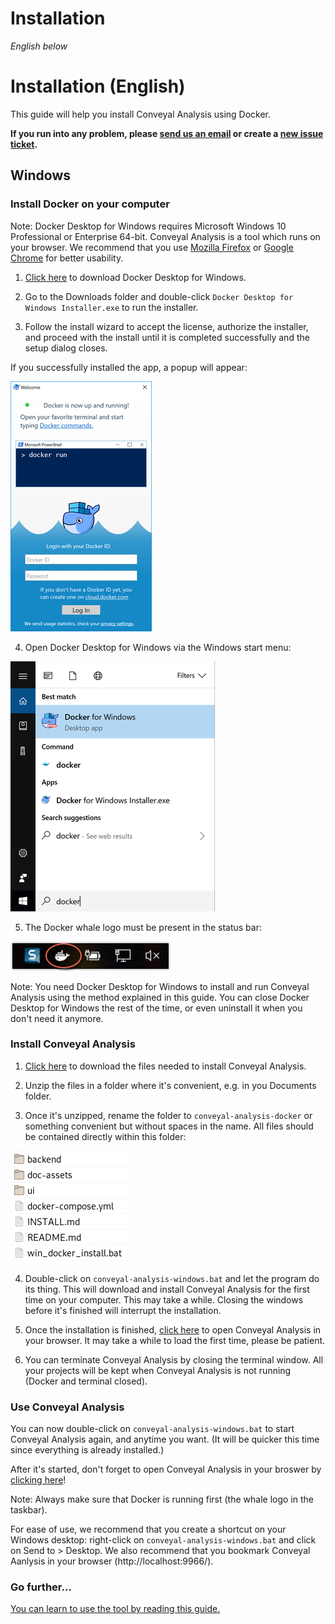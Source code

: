 # Installation

_English below_


# Installation (English)

This guide will help you install Conveyal Analysis using Docker.

**If you run into any problem, please [send us an email](mailto:johan.richer@jailbreak.paris?subject=Problem%20with%20conveyal-analysis-docker) or create a [new issue ticket](https://git.digitaltransport4africa.org/commons/conveyal-analysis-docker/issues/new).**

## Windows

### Install Docker on your computer

Note: Docker Desktop for Windows requires Microsoft Windows 10 Professional or Enterprise 64-bit.
Conveyal Analysis is a tool which runs on your browser. We recommend that you use [Mozilla Firefox](https://www.mozilla.org/firefox/) or [Google Chrome](https://www.google.com/chrome/) for better usability.

1. [Click here](https://download.docker.com/win/stable/Docker%20for%20Windows%20Installer.exe) to download Docker Desktop for Windows.

2. Go to the Downloads folder and double-click `Docker Desktop for Windows Installer.exe` to run the installer.

3. Follow the install wizard to accept the license, authorize the installer, and proceed with the install until it is completed successfully and the setup dialog closes.

If you successfully installed the app, a popup will appear:

![](/doc-assets/docker-app-welcome.png)

4. Open Docker Desktop for Windows via the Windows start menu:

![](/doc-assets/docker-app-search.png)

5. The Docker whale logo must be present in the status bar:

![](/doc-assets/whale-icon-systray.png)

Note: You need Docker Desktop for Windows to install and run Conveyal Analysis using the method explained in this guide. You can close Docker Desktop for Windows the rest of the time, or even uninstall it when you don't need it anymore.

### Install Conveyal Analysis

1. [Click here](https://git.digitaltransport4africa.org/commons/conveyal-analysis-docker/-/archive/master/conveyal-analysis-docker-master.zip) to download the files needed to install Conveyal Analysis.

2. Unzip the files in a folder where it's convenient, e.g. in you Documents folder.

3. Once it's unzipped, rename the folder to `conveyal-analysis-docker` or something convenient but without spaces in the name. All files should be contained directly within this folder:

![](/doc-assets/files.png)

4. Double-click on `conveyal-analysis-windows.bat` and let the program do its thing. This will download and install Conveyal Analysis for the first time on your computer. This may take a while. Closing the windows before it's finished will interrupt the installation.

5. Once the installation is finished, [click here](http://localhost:9966/) to open Conveyal Analysis in your browser. It may take a while to load the first time, please be patient.

6. You can terminate Conveyal Analysis by closing the terminal window. All your projects will be kept when Conveyal Analysis is not running (Docker and terminal closed).

### Use Conveyal Analysis

You can now double-click on `conveyal-analysis-windows.bat` to start Conveyal Analysis again, and anytime you want. (It will be quicker this time since everything is already installed.)

After it's started, don't forget to open Conveyal Analysis in your broswer by [clicking here](http://localhost:9966/)!

Note: Always make sure that Docker is running first (the whale logo in the taskbar).

For ease of use, we recommend that you create a shortcut on your Windows desktop: right-click on `conveyal-analysis-windows.bat` and click on Send to > Desktop. We also recommend that you bookmark Conveyal Aanlysis in your browser (http://localhost:9966/).

### Go further...

[You can learn to use the tool by reading this guide.](https://analysis-ui.readthedocs.io/en/latest/index.html)
